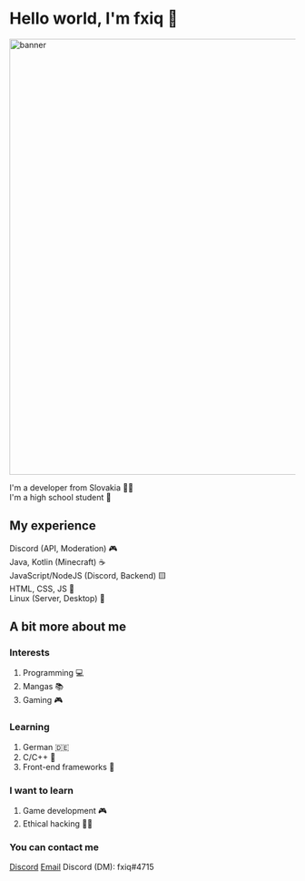 # Hello world, I'm fxiq 👋
<img src="https://github.com/fxiqval/fxiqval/raw/main/banner.png" width="768" alt="banner">

I'm a developer from Slovakia 👨&zwj;💻<br />
I'm a high school student 🏫<br />
## My experience
Discord (API, Moderation) 🎮<br />
Java, Kotlin (Minecraft) ☕<br />
JavaScript/NodeJS (Discord, Backend) 🟨<br />
HTML, CSS, JS 💾<br />
Linux (Server, Desktop) 🐧<br />
## A bit more about me</h2>
### Interests
1. Programming 💻
2. Mangas 📚
2. Gaming 🎮
### Learning
1. German 🇩🇪
2. C/C++ 💾
2. Front-end frameworks 🎨
### I want to learn
1. Game development 🎮
2. Ethical hacking 👨&zwj;💻
### You can contact me
[Discord](https://discord.gg/zcu5D8xUNq)
[Email](mailto:fxiqval@gmail.com)
Discord (DM): fxiq#4715
